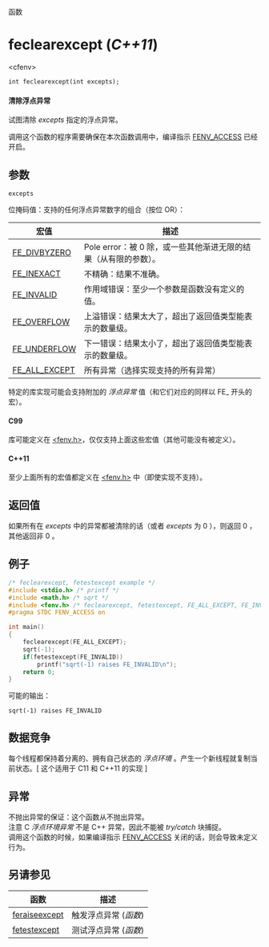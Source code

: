 函数

# feclearexcept (_C++11_)

\<cfenv\>

`int feclearexcept(int excepts);`

#### 清除浮点异常

试图清除 _excepts_ 指定的浮点异常。

调用这个函数的程序需要确保在本次函数调用中，编译指示 [FENV_ACCESS](FENV_ACCESS.md) 已经开启。


## 参数

`excepts`

位掩码值：支持的任何浮点异常数字的组合（按位 OR）：

宏值                              | 描述
--------------------------------- | --------------------------------------------------------------
[FE_DIVBYZERO](FE_DIVBYZERO.md)   | Pole error：被 0 除，或一些其他渐进无限的结果（从有限的参数）。
[FE_INEXACT](FE_INEXACT.md)       | 不精确：结果不准确。
[FE_INVALID](FE_INVALID.md)       | 作用域错误：至少一个参数是函数没有定义的值。
[FE_OVERFLOW](FE_OVERFLOW.md)     | 上溢错误：结果太大了，超出了返回值类型能表示的数量级。
[FE_UNDERFLOW](FE_UNDERFLOW.md)   | 下一错误：结果太小了，超出了返回值类型能表示的数量级。
[FE_ALL_EXCEPT](FE_ALL_EXCEPT.md) | 所有异常（选择实现支持的所有异常）

特定的库实现可能会支持附加的 _浮点异常_ 值（和它们对应的同样以 FE_ 开头的宏）。

#### C99

库可能定义在 [\<fenv.h\>](README.md)，仅仅支持上面这些宏值（其他可能没有被定义）。

#### C++11

至少上面所有的宏值都定义在 [\<fenv.h\>](README.md) 中（即使实现不支持）。


## 返回值

如果所有在 _excepts_ 中的异常都被清除的话（或者 _excepts_ 为 0 ），则返回 0 ，其他返回非 0 。


## 例子

```cpp
/* feclearexcept, fetestexcept example */
#include <stdio.h> /* printf */
#include <math.h> /* sqrt */
#include <fenv.h> /* feclearexcept, fetestexcept, FE_ALL_EXCEPT, FE_INVALID */
#pragma STDC FENV_ACCESS on

int main()
{
	feclearexcept(FE_ALL_EXCEPT);
	sqrt(-1);
	if(fetestexcept(FE_INVALID))
		printf("sqrt(-1) raises FE_INVALID\n");
	return 0;
}
```

可能的输出：   
```
sqrt(-1) raises FE_INVALID
```


## 数据竞争

每个线程都保持着分离的、拥有自己状态的 _浮点环境_ 。产生一个新线程就复制当前状态。[ 这个适用于 C11 和 C++11 的实现 ]


## 异常

不抛出异常的保证：这个函数从不抛出异常。  
注意 C _浮点环境异常_ 不是 C++ 异常，因此不能被 _try/catch_ 块捕捉。  
调用这个函数的时候，如果编译指示 [FENV_ACCESS](FENV_ACCESS.md) 关闭的话，则会导致未定义行为。


## 另请参见

函数                              | 描述
--------------------------------- | ---------------------
[feraiseexcept](feraiseexcept.md) | 触发浮点异常 (_函数_)
[fetestexcept](fetestexcept.md)   | 测试浮点异常 (_函数_)
